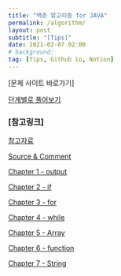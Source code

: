 ```yaml
---
title: "백준 알고리즘 for JAVA"
permalink: /algorithm/
layout: post
subtitle: "[Tips]"
date: 2021-02-07 02:00
# background: 
tag: [Tips, Github io, Notion]
---
```


<!-- # 백준 알고리즘 for JAVA -->

[문제 사이트 바로가기]

[단계별로 풀어보기](https://www.acmicpc.net/step)

### [참고링크]

[참고자료](%E1%84%87%E1%85%A2%E1%86%A8%E1%84%8C%E1%85%AE%E1%86%AB%20%E1%84%8B%E1%85%A1%E1%86%AF%E1%84%80%E1%85%A9%E1%84%85%E1%85%B5%E1%84%8C%E1%85%B3%E1%86%B7%20for%20JAVA%2032949b4d1d8147a098ab72506c98e008/%E1%84%8E%E1%85%A1%E1%86%B7%E1%84%80%E1%85%A9%E1%84%8C%E1%85%A1%E1%84%85%E1%85%AD%20158e610caac84857a8a26218d6d7a8cd.md)

[Source & Comment](%E1%84%87%E1%85%A2%E1%86%A8%E1%84%8C%E1%85%AE%E1%86%AB%20%E1%84%8B%E1%85%A1%E1%86%AF%E1%84%80%E1%85%A9%E1%84%85%E1%85%B5%E1%84%8C%E1%85%B3%E1%86%B7%20for%20JAVA%2032949b4d1d8147a098ab72506c98e008/Source%20&%20Comment%20a850455b18804d67bf56a75ac1e3f183.md)

[Chapter 1 - output](%E1%84%87%E1%85%A2%E1%86%A8%E1%84%8C%E1%85%AE%E1%86%AB%20%E1%84%8B%E1%85%A1%E1%86%AF%E1%84%80%E1%85%A9%E1%84%85%E1%85%B5%E1%84%8C%E1%85%B3%E1%86%B7%20for%20JAVA%2032949b4d1d8147a098ab72506c98e008/Chapter%201%20-%20output%20d70dd9c118d6425c94885878c56300f6.md)

[Chapter 2 - if](%E1%84%87%E1%85%A2%E1%86%A8%E1%84%8C%E1%85%AE%E1%86%AB%20%E1%84%8B%E1%85%A1%E1%86%AF%E1%84%80%E1%85%A9%E1%84%85%E1%85%B5%E1%84%8C%E1%85%B3%E1%86%B7%20for%20JAVA%2032949b4d1d8147a098ab72506c98e008/Chapter%202%20-%20if%207f249ed89ff14f7fbfc5fe3b73b1fa6f.md)

[Chapter 3 - for](%E1%84%87%E1%85%A2%E1%86%A8%E1%84%8C%E1%85%AE%E1%86%AB%20%E1%84%8B%E1%85%A1%E1%86%AF%E1%84%80%E1%85%A9%E1%84%85%E1%85%B5%E1%84%8C%E1%85%B3%E1%86%B7%20for%20JAVA%2032949b4d1d8147a098ab72506c98e008/Chapter%203%20-%20for%20da6d6e5c3f5745eb8d365c6f572696db.md)

[Chapter 4 - while](%E1%84%87%E1%85%A2%E1%86%A8%E1%84%8C%E1%85%AE%E1%86%AB%20%E1%84%8B%E1%85%A1%E1%86%AF%E1%84%80%E1%85%A9%E1%84%85%E1%85%B5%E1%84%8C%E1%85%B3%E1%86%B7%20for%20JAVA%2032949b4d1d8147a098ab72506c98e008/Chapter%204%20-%20while%20abedda3005b04564b09ba0a8acea6002.md)

[Chapter 5 - Array](%E1%84%87%E1%85%A2%E1%86%A8%E1%84%8C%E1%85%AE%E1%86%AB%20%E1%84%8B%E1%85%A1%E1%86%AF%E1%84%80%E1%85%A9%E1%84%85%E1%85%B5%E1%84%8C%E1%85%B3%E1%86%B7%20for%20JAVA%2032949b4d1d8147a098ab72506c98e008/Chapter%205%20-%20Array%208687a459545145f090c2455127310a09.md)

[Chapter 6 - function](%E1%84%87%E1%85%A2%E1%86%A8%E1%84%8C%E1%85%AE%E1%86%AB%20%E1%84%8B%E1%85%A1%E1%86%AF%E1%84%80%E1%85%A9%E1%84%85%E1%85%B5%E1%84%8C%E1%85%B3%E1%86%B7%20for%20JAVA%2032949b4d1d8147a098ab72506c98e008/Chapter%206%20-%20function%20c798db29ac0147eb9feeeca647cf8a1b.md)

[Chapter 7 - String](%E1%84%87%E1%85%A2%E1%86%A8%E1%84%8C%E1%85%AE%E1%86%AB%20%E1%84%8B%E1%85%A1%E1%86%AF%E1%84%80%E1%85%A9%E1%84%85%E1%85%B5%E1%84%8C%E1%85%B3%E1%86%B7%20for%20JAVA%2032949b4d1d8147a098ab72506c98e008/Chapter%207%20-%20String%2099edf3dfa52a48b590e490fce655fdf1.md)